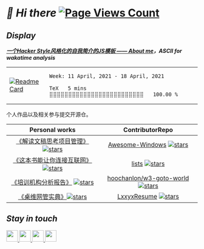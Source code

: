 # ***📌 Hi there*** [![Page Views Count](https://badges.toozhao.com/badges/01EYZA4ZV2SR5YWGNVWBWM1RM5/blue.svg)](https://badges.toozhao.com/stats/01EYZA4ZV2SR5YWGNVWBWM1RM5 "Get your own page views count badge on badges.toozhao.com")

## ***Display***

***[一个Hacker Style风格化的自我简介的JS模板 —— About me](https://hoochanlon.github.io/hoochanlon)，ASCII for wakatime analysis*** 

<table width="800px">
<tr>
<td>

[![Readme Card](https://github-readme-stats.vercel.app/api/pin/?username=dyweb&repo=awesome-resume-for-chinese)](https://github.com/dyweb/awesome-resume-for-chinese)

</td>
<td>

<!--START_SECTION:waka-->
```text
Week: 11 April, 2021 - 18 April, 2021

TeX   5 mins          ⣿⣿⣿⣿⣿⣿⣿⣿⣿⣿⣿⣿⣿⣿⣿⣿⣿⣿⣿⣿⣿⣿⣿⣿⣿   100.00 % 
```
<!--END_SECTION:waka-->

</td>
</tr>
</table>

个人作品以及相关参与提交开源仓。

Personal works|ContributorRepo|
|:-:|:-:|
|[《解读文稿思考项目管理》](https://github.com/hoochanlon/reading-pm-by-lib) [![stars](https://img.shields.io/github/stars/hoochanlon/reading-pm-by-lib.svg?style=flat-square&logo=github)](https://github.com/hoochanlon/reading-pm-by-lib) | [Awesome-Windows](https://github.com/Awesome-Windows/Awesome) [![stars](https://img.shields.io/github/stars/Awesome-Windows/Awesome.svg?style=social)](https://github.com/Awesome-Windows/Awesome)
|[《这本书能让你连接互联网》](https://github.com/hoochanlon/fq-book) [![stars](https://img.shields.io/github/stars/hoochanlon/fq-book.svg?style=flat-square&logo=github)](https://github.com/hoochanlon/fq-book)|[lists](https://github.com/jnv/lists) [![stars](https://img.shields.io/github/stars/jnv/lists.svg?style=social)](https://github.com/jnv/lists)
|[《培训机构分析报告》](https://github.com/apachecn/TI-Analysis) [![stars](https://img.shields.io/github/stars/apachecn/TI-Analysis.svg?style=flat-square&logo=github)](https://github.com/apachecn/TI-Analysis)| [hoochanlon/w3-goto-world](https://github.com/hoochanlon/w3-goto-world) [![stars](https://img.shields.io/github/stars/hoochanlon/w3-goto-world.svg?style=social)](https://github.com/hoochanlon/w3-goto-world)
|[《桌维网管实典》](https://github.com/hoochanlon/helpdesk-guide)[![stars](https://img.shields.io/github/stars/hoochanlon/helpdesk-guide.svg??style=flat-square&logo=github)](https://github.com/hoochanlon/helpdesk-guide)| [LxxyxResume](https://github.com/Lxxyx/LxxyxResume) [![stars](https://img.shields.io/github/stars/Lxxyx/LxxyxResume.svg?style=social)](https://github.com/Lxxyx/LxxyxResume)


## ***Stay in touch***

<a href="https://hoochanlon.github.io">
<img height="30" width="30" img src="https://img.icons8.com/ios-filled/50/000000/github-2.png"/>
</a>

<a href="mailto:hoochanlon@outlook.com">
<img height="30" width="30" img src="https://img.icons8.com/cute-clipart/64/000000/apple-mail.png"/>
</a>

<a href="https://hoochanlon.github.io/assets/qr/wx.png">
        <img height="30" width="30" img src="https://img.icons8.com/doodle/48/000000/weixing.png"/>
 <!-- <img height="30" width="30" src="https://www.flaticon.com/svg/vstatic/svg/51/51834.svg?token=exp=1618735065~hmac=db3a891731ddfe2d9cd4bda13945c624">-->
</a>

<a href="https://steamcommunity.com/profiles/76561199012286628/">
        <img height="30" width="30" img src="https://img.icons8.com/fluent/48/000000/steam.png"/>
</a>

